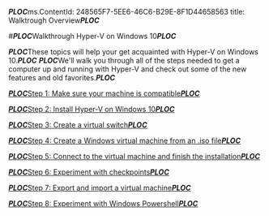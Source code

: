 ***PLOC***ms.ContentId: 248565F7-5EE6-46C6-B29E-8F1D44658563
title: Walktrough Overview***PLOC***

#***PLOC***Walkthrough Hyper-V on Windows 10***PLOC***

***PLOC***These topics will help your get acquainted with Hyper-V on Windows 10.***PLOC***
***PLOC***We'll walk you through all of the steps needed to get a computer up and running with Hyper-V and check out some of the new features and old favorites.***PLOC***

[***PLOC***Step 1: Make sure your machine is compatible***PLOC***](walkthrough_compatibility.md)

[***PLOC***Step 2: Install Hyper-V on Windows 10***PLOC***](walkthrough_install.md)

[***PLOC***Step 3: Create a virtual switch***PLOC***](walkthrough_virtual_switch.md)

[***PLOC***Step 4: Create a Windows virtual machine from an .iso file***PLOC***](walkthrough_create_vm.md)

[***PLOC***Step 5: Connect to the virtual machine and finish the installation***PLOC***](walkthrough_vmconnect.md)

[***PLOC***Step 6: Experiment with checkpoints***PLOC***](walkthrough_checkpoints.md)

[***PLOC***Step 7: Export and import a virtual machine***PLOC***](walkthrough_export_import.md)

[***PLOC***Step 8: Experiment with Windows Powershell***PLOC***](walkthrough_powershell.md)


